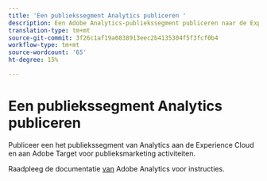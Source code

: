 ```yaml
---
title: 'Een publiekssegment Analytics publiceren '
description: Een Adobe Analytics-publiekssegment publiceren naar de Experience Cloud en naar Adobe Target voor marketingactiviteiten voor het publiek.
translation-type: tm+mt
source-git-commit: 3f26c1af19a0838913eec2b4135304f5f3fcf0b4
workflow-type: tm+mt
source-wordcount: '65'
ht-degree: 15%

---
```



# Een publiekssegment Analytics publiceren

Publiceer een het publiekssegment van Analytics aan de Experience Cloud en aan Adobe Target voor publieksmarketing activiteiten.

Raadpleeg de documentatie [van](https://docs.adobe.com/content/help/en/analytics/components/segmentation/segmentation-workflow/seg-publish.html) Adobe Analytics voor instructies.
